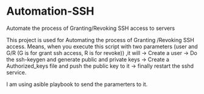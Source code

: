 # Automation-SSH
Automate the process of Granting/Revoking SSH access to servers

This project is used for Automating the process of Granting /Revoking SSH access.
Means, when you execute this script with two parameters (user and G/R (G is for grant ssh access, R is for revoke)) ,it will 
-> Create a user
-> Do the ssh-keygen and generate public and private keys
-> Create a Authorized_keys file and push the public key to it
-> finally restart the sshd service.

I am using asible playbook to send the paramerters to it.

